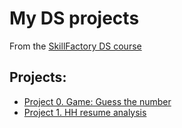 # My DS projects
From the [SkillFactory DS course](https://skillfactory.ru/data-scientist)

## Projects:

* [Project 0. Game: Guess the number](https://github.com/Ily1chh/SF_Ily1chh/tree/main/project_0)
* [Project 1. HH resume analysis](https://github.com/Ily1chh/SF_Ily1chh/tree/main/PROJECT-1)
